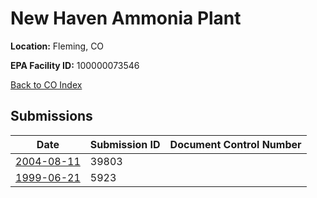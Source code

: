 # New Haven Ammonia Plant

**Location:** Fleming, CO

**EPA Facility ID:** 100000073546

[Back to CO Index](../../index.md)

## Submissions

| Date | Submission ID | Document Control Number |
|------|--------------|-------------------------|
| [2004-08-11](submissions/39803.md) | 39803 |  |
| [1999-06-21](submissions/5923.md) | 5923 |  |
